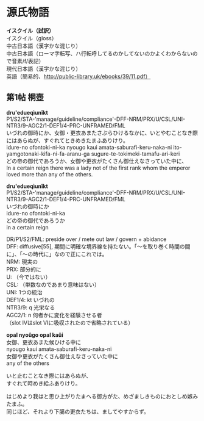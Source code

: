 # 源氏物語  
  
**イスクイル（試訳）**  
イスクイル（gloss）  
中古日本語（漢字かな混じり）  
中古日本語（ローマ字転写、ハ行転呼してるのかしてないのかよくわからないので音素/f/表記）  
現代日本語（漢字かな混じり）  
英語（簡易的、http://public-library.uk/ebooks/39/11.pdf）  
  
## 第1帖 桐壺  
  
**dru'edueqìunîkt**  
P1/S2/STA-'manage/guideline/compliance'-DFF-NRM/PRX/U/CSL/UNI-NTR3/9-AGC2/1-DEF1/4-PRC-UNFRAMED/FML  
いづれの御時にか、女御・更衣あまたさぶらひけるなかに、いとやむことなき際にはあらぬが、すぐれてときめきたまふありけり。  
idure-no ofontoki-ni-ka nyougo kaui amata-saburafi-keru-naka-ni ito-yamgotonaki-kifa-ni-fa-aranu-ga sugure-te-tokimeki-tamafu-ari-keri  
どの帝の御代であろうか、女御や更衣がたくさん御仕えなさっていた中に、  
In a certain reign there was a lady not of the first rank whom the emperor loved more than any of the others.  
  
  
**dru'edueqìunîkt**  
P1/S2/STA-'manage/guideline/compliance'-DFF-NRM/PRX/U/CSL/UNI-NTR3/9-AGC2/1-DEF1/4-PRC-UNFRAMED/FML  
いづれの御時にか  
idure-no ofontoki-ni-ka  
どの帝の御代であろうか  
in a certain reign  
  
DR/P1/S2/FML: preside over / mete out law / govern + abidance   
DFF: diffusive[55], 期間に明確な境界線を持たない。「〜を取り巻く時間の間に」、「〜の時代に」なので正にこれでは。  
NRM: 現実の  
PRX: 部分的に  
U: （今ではない）  
CSL: （単数なのであまり意味はない）  
UNI: 1つの統治  
DEF1/4: kt いづれの  
NTR3/9: q 光栄なる  
AGC2/1: n 何者かに変化を経験させる者  
（slot IVはslot VIに吸収されたので省略されている）  
  
  
**opal nyoûgo opal kaûi**  
女御、更衣あまた候ひける中に  
nyougo kaui amata-saburafi-keru-naka-ni  
女御や更衣がたくさん御仕えなさっていた中に  
any of the others  
  
いと止むことなき際にはあらぬが、  
すぐれて時めき給ふありけり。  
  
  
はじめより我はと思ひ上がりたまへる御方がた、めざましきものにおとしめ嫉みたまふ。  
同じほど、それより下臈の更衣たちは、ましてやすからず。  
